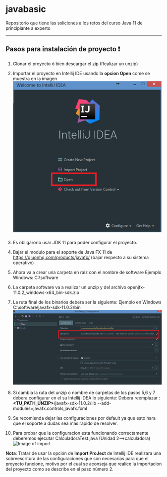 # javabasic

Repositorio que tiene las soliciones a los retos del curso Java 11 de principiante a experto

----------------------------------
Pasos para instalación de proyecto :heavy_exclamation_mark:
----------------------------------
1. Clonar el proyecto ó bien descargar el zip (Realizar un unzip)

2. Importar el proyecto en Intellij IDE usando la **opcion Open** come se muestra en la imagen
![Image of import](https://github.com/neosuniversity/libreriaFX/blob/master/src/images/intellij-open.png)

3. Es obligarorio usar JDK 11 para poder configurar el proyecto.

4. Bajar el modulo para el soporte de Java FX 11 de https://gluonhq.com/products/javafx/ (bajar respecto a su sistema operativo)

5. Ahora va a crear una carpeta en raiz con el nombre de software
Ejemplo Windows: C:\software

6. La carpeta software va a realizar un unzip y del archivo openjfx-11.0.2_windows-x64_bin-sdk.zip

7. La ruta final de los binarios debera ser la siguiente:
 Ejemplo en Windows C:\software\javafx-sdk-11.0.2\bin
 ![Image of import](https://github.com/neosuniversity/libreriaFX/blob/master/src/images/vm_fx.png)
 
 8. Si cambia la ruta del unzip o nombre de carpetas de los pasos 5,6 y 7 debera configurar en el su Intellij IDEA lo siguiente:
 Debera reemplazar : **<TU_PATH_UNZIP>**/javafx-sdk-11.0.2/lib --add-modules=javafx.controls,javafx.fxml
 
 9. Se recomienda dejar las configuraciones por default ya que esto hara que el soporte a dudas sea mas rapido de resolver.
 
 10. Para probar que la configuracion esta funcionando correctamente deberemos ejecutar CalculadoraTest.java (Unidad 2-->calculadora)
 ![Image of import](https://github.com/neosuniversity/libreriaFX/blob/master/src/images/calculadorafx_main.png)
 
**Nota**: Tratar de usar la opción de **Import ProJect** de Intellij IDE realizara una sobreescritura de las configuraciones que son necesarias para que el proyecto funcione, motivo por el cual se aconseja que realice la importacion del proyecto como se describe en el paso número 2.

